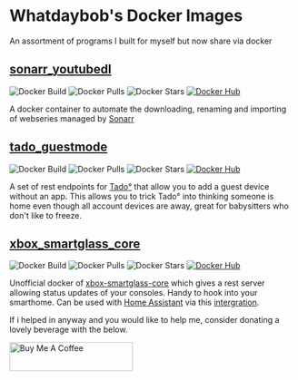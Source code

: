 # Whatdaybob's Docker Images
An assortment of programs I built for myself but now share via docker

## [sonarr_youtubedl](/sonarr_youtubedl)
![Docker Build](https://img.shields.io/docker/cloud/automated/whatdaybob/sonarr_youtubedl?style=flat-square)
![Docker Pulls](https://img.shields.io/docker/pulls/whatdaybob/sonarr_youtubedl?style=flat-square)
![Docker Stars](https://img.shields.io/docker/stars/whatdaybob/sonarr_youtubedl?style=flat-square)
[![Docker Hub](https://img.shields.io/badge/Open%20On-DockerHub-blue)](https://hub.docker.com/r/whatdaybob/sonarr_youtubedl)

A docker container to automate the downloading, renaming and importing of webseries managed by [Sonarr](https://sonarr.tv/)

## [tado_guestmode](/tado_guestmode)
![Docker Build](https://img.shields.io/docker/cloud/automated/whatdaybob/tado_guestmode?style=flat-square)
![Docker Pulls](https://img.shields.io/docker/pulls/whatdaybob/tado_guestmode?style=flat-square)
![Docker Stars](https://img.shields.io/docker/stars/whatdaybob/tado_guestmode?style=flat-square)
[![Docker Hub](https://img.shields.io/badge/Open%20On-DockerHub-blue)](https://hub.docker.com/r/whatdaybob/tado_guestmode)

A set of rest endpoints for [Tado°](https://www.tado.com/) that allow you to add a guest device without an app. This allows you to trick Tado° into thinking someone is home even though all account devices are away, great for babysitters who don't like to freeze.

## [xbox_smartglass_core](/xbox_smartglass_core)
![Docker Build](https://img.shields.io/docker/cloud/automated/whatdaybob/xbox-smartglass-core?style=flat-square)
![Docker Pulls](https://img.shields.io/docker/pulls/whatdaybob/xbox-smartglass-core?style=flat-square)
![Docker Stars](https://img.shields.io/docker/stars/whatdaybob/xbox-smartglass-core?style=flat-square)
[![Docker Hub](https://img.shields.io/badge/Open%20On-DockerHub-blue)](https://hub.docker.com/r/whatdaybob/xbox-smartglass-core)

Unofficial docker of [xbox-smartglass-core](https://github.com/OpenXbox/xbox-smartglass-core-python) which gives a rest server allowing status updates of your consoles. Handy to hook into your smarthome. Can be used with [Home Assistant](https://www.home-assistant.io/) via this [intergration](https://github.com/OpenXbox/xboxone-home-assistant).

If i helped in anyway and you would like to help me, consider donating a lovely beverage with the below.

<a href="https://www.buymeacoffee.com/whatdaybob" target="_blank"><img src="https://cdn.buymeacoffee.com/buttons/lato-black.png" alt="Buy Me A Coffee" style="height: 51px !important;width: 217px !important;" ></a>
